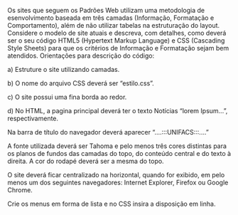 Os sites que seguem os Padrões Web utilizam uma metodologia de esenvolvimento baseada em três camadas (Informação, Formatação e Comportamento), além de não utilizar tabelas na estruturação do layout. Considere o modelo de site atuais e descreva, com detalhes, como deverá ser o seu código HTML5 (Hypertext Markup Language) e CSS (Cascading Style Sheets) para que os critérios de Informação e Formatação sejam bem atendidos. Orientações para descrição do código:

a) Estruture o site utilizando camadas.

b) O nome do arquivo CSS deverá ser “estilo.css”.

c) O site possui uma fina borda ao redor.

d) No HTML, a pagina principal deverá ter o texto Notícias “lorem Ipsum...”, respectivamente.

Na barra de título do navegador deverá aparecer “....:::UNIFACS:::....”

A fonte utilizada deverá ser Tahoma e pelo menos três cores distintas para os planos de fundos das camadas do topo, do conteúdo central e do texto à direita. A cor do rodapé deverá ser a mesma do topo.

O site deverá ficar centralizado na horizontal, quando for exibido, em pelo menos um dos seguintes navegadores: Internet Explorer, Firefox ou Google Chrome.

Crie os menus em forma de lista e no CSS insira a disposição em linha.
